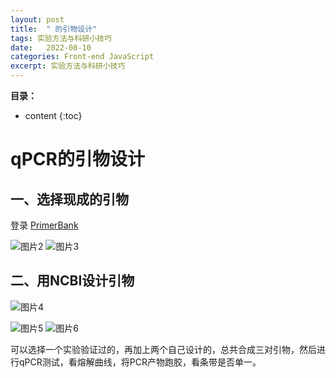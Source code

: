 ```yaml
---
layout: post
title:  " 的引物设计"
tags: 实验方法与科研小技巧
date:   2022-08-10
categories: Front-end JavaScript
excerpt: 实验方法与科研小技巧
---
```



**目录：**

* content
{:toc}


# qPCR的引物设计

## 一、选择现成的引物
登录 [PrimerBank](https://pga.mgh.harvard.edu/primerbank/)

![图片2](https://user-images.githubusercontent.com/61654690/183792553-e0553633-a7b3-43f9-8fe2-7b51d76216d5.png)
![图片3](https://user-images.githubusercontent.com/61654690/183792667-e2c111df-d991-4b5f-b3d4-fee842341d80.png)

## 二、用NCBI设计引物
![图片4](https://user-images.githubusercontent.com/61654690/183792878-60786bfc-4bb5-4f78-8960-f5ad65897615.png)

![图片5](https://user-images.githubusercontent.com/61654690/183792947-a438a5b5-e356-478f-bca5-cba24a5c0de7.png)
![图片6](https://user-images.githubusercontent.com/61654690/183793044-101742e0-a429-4b25-8030-2937e40f2e36.png)

可以选择一个实验验证过的，再加上两个自己设计的，总共合成三对引物，然后进行qPCR测试，看熔解曲线，将PCR产物跑胶，看条带是否单一。
